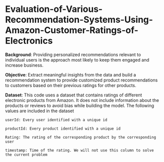 # Evaluation-of-Various-Recommendation-Systems-Using-Amazon-Customer-Ratings-of-Electronics

**Background**:
Providing personalized recommendations relevant to individual users is the approach most likely to keep them engaged and increase business.

**Objective**:
Extract meaningful insights from the data and build a recommendation system to provide customized product recommendations to customers based on their previous ratings for other products.

**Dataset**:
This code uses a dataset that contains ratings of different electronic products from Amazon.
It does not include information about the products or reviews to avoid bias while building the model.
The following values are included in the dataset

    userId: Every user identified with a unique id
    
    productId: Every product identified with a unique id
    
    Rating: The rating of the corresponding product by the corresponding user
    
    timestamp: Time of the rating. We will not use this column to solve the current problem

